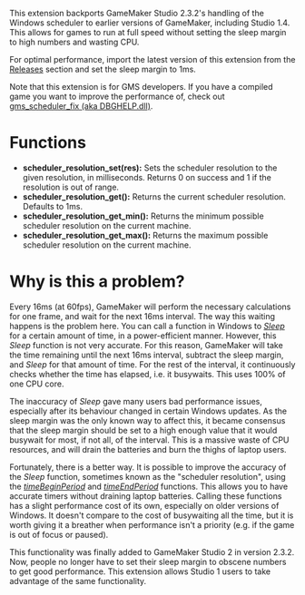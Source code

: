 This extension backports GameMaker Studio 2.3.2's handling of the Windows
scheduler to earlier versions of GameMaker, including Studio 1.4.
This allows for games to run at full speed without setting the sleep margin to
high numbers and wasting CPU.

For optimal performance, import the latest version of this extension from the
[Releases](https://github.com/skyfloogle/gmsched/releases/latest) section
and set the sleep margin to 1ms.

Note that this extension is for GMS developers. If you have a compiled game you
want to improve the performance of, check out
[gms_scheduler_fix (aka DBGHELP.dll)](https://github.com/omicronrex/gms_scheduler_fix).

# Functions
- **scheduler_resolution_set(res):** Sets the scheduler resolution to the given
resolution, in milliseconds. Returns 0 on success and 1 if the resolution is
out of range.
- **scheduler_resolution_get():** Returns the current scheduler resolution.
Defaults to 1ms.
- **scheduler_resolution_get_min():** Returns the minimum possible scheduler
resolution on the current machine.
- **scheduler_resolution_get_max():** Returns the maximum possible scheduler
resolution on the current machine.

# Why is this a problem?
Every 16ms (at 60fps), GameMaker will perform the necessary calculations for
one frame, and wait for the next 16ms interval. The way this waiting happens is
the problem here. You can call a function in Windows to
[*Sleep*](https://docs.microsoft.com/en-us/windows/win32/api/synchapi/nf-synchapi-sleep)
for a certain
amount of time, in a power-efficient manner. However, this *Sleep* function is
not very accurate. For this reason, GameMaker will take the time remaining
until the next 16ms interval, subtract the sleep margin, and *Sleep* for that
amount of time. For the rest of the interval, it continuously checks whether
the time has elapsed, i.e. it busywaits. This uses 100% of one CPU core.

The inaccuracy of *Sleep* gave many users bad performance issues, especially
after its behaviour changed in certain Windows updates. As the sleep margin was
the only known way to affect this, it became consensus that the sleep margin
should be set to a high enough value that it would busywait for most, if not
all, of the interval. This is a massive waste of CPU resources, and will drain
the batteries and burn the thighs of laptop users.

Fortunately, there is a better way. It is possible to improve the accuracy of
the *Sleep* function, sometimes known as the "scheduler resolution", using the
[*timeBeginPeriod*](https://docs.microsoft.com/en-us/windows/win32/api/timeapi/nf-timeapi-timebeginperiod)
and
[*timeEndPeriod*](https://docs.microsoft.com/en-us/windows/win32/api/timeapi/nf-timeapi-timeendperiod)
functions.
This allows you to have accurate timers without draining laptop batteries.
Calling these functions has a slight performance cost of its own, especially on
older versions of Windows. It doesn't compare to the cost of busywaiting all
the time, but it is worth giving it a breather when performance isn't a
priority (e.g. if the game is out of focus or paused).

This functionality was finally added to GameMaker Studio 2 in version 2.3.2.
Now, people no longer have to set their sleep margin to obscene numbers to get
good performance. This extension allows Studio 1 users to take advantage of the
same functionality.
